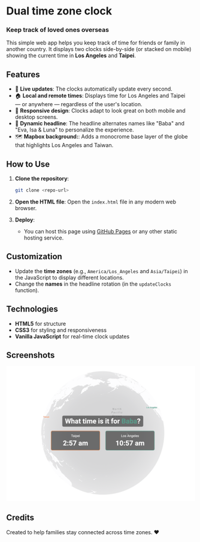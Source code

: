 # Dual time zone clock
### Keep track of loved ones overseas

This simple web app helps you keep track of time for friends or family in another country. It displays two clocks side-by-side (or stacked on mobile) showing the current time in **Los Angeles** and **Taipei**.

## Features
- 📅 **Live updates**: The clocks automatically update every second.
- 🏠 **Local and remote times**: Displays time for Los Angeles and Taipei — or anywhere — regardless of the user's location.
- 🎨 **Responsive design**: Clocks adapt to look great on both mobile and desktop screens.
- 🔄 **Dynamic headline**: The headline alternates names like "Baba" and "Eva, Isa & Luna" to personalize the experience.
- 🗺️ **Mapbox background:**: Adds a monocrome base layer of the globe that highlights Los Angeles and Taiwan. 

## How to Use
1. **Clone the repository**:
   ```bash
   git clone <repo-url>
   ```
2. **Open the HTML file**:
   Open the `index.html` file in any modern web browser.

3. **Deploy**:
   - You can host this page using [GitHub Pages](https://pages.github.com/) or any other static hosting service.

## Customization
- Update the **time zones** (e.g., `America/Los_Angeles` and `Asia/Taipei`) in the JavaScript to display different locations.
- Change the **names** in the headline rotation (in the `updateClocks` function).

## Technologies
- **HTML5** for structure
- **CSS3** for styling and responsiveness
- **Vanilla JavaScript** for real-time clock updates

## Screenshots
![Example Screenshot](images/screenshot_desktop.png)

## Credits
Created to help families stay connected across time zones. ❤️
